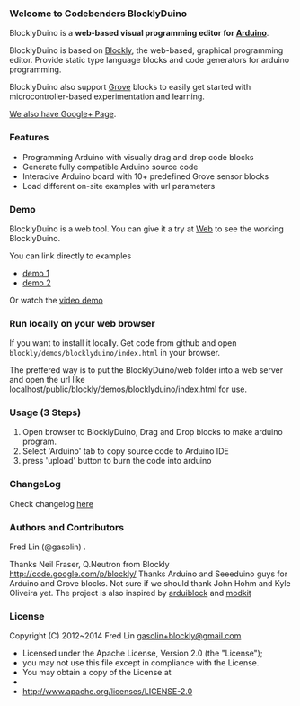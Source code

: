 


### Welcome to Codebenders BlocklyDuino

BlocklyDuino is a **web-based visual programming editor for [Arduino](http://www.arduino.cc/)**.

BlocklyDuino is based on [Blockly](http://code.google.com/p/blockly/), the web-based, graphical programming editor. Provide static type language blocks and code generators for arduino programming.

BlocklyDuino also support [Grove](http://www.seeedstudio.com/wiki/GROVE_System) blocks to easily get started with microcontroller-based experimentation and learning.

[We also have Google+ Page](https://plus.google.com/111979846292233941175).

### Features

* Programming Arduino with visually drag and drop code blocks
* Generate fully compatible Arduino source code
* Interacive Arduino board with 10+ predefined Grove sensor blocks
* Load different on-site examples with url parameters

### Demo

BlocklyDuino is a web tool. You can give it a try at
[Web](http://www.gasolin.idv.tw/public/blockly/demos/blocklyduino/index.html) to see the working BlocklyDuino.

You can link directly to examples
* [demo 1](http://www.gasolin.idv.tw/public/blockly/demos/blocklyduino/index.html?url=/public/blockly/demos/blocklyduino/examples/blink.xml)
* [demo 2](http://www.gasolin.idv.tw/public/blockly/demos/blocklyduino/index.html?url=/public/blockly/demos/blocklyduino/examples/servo_potentio.xml)

Or watch the [video demo](http://www.youtube.com/watch?v=_swiyXcUvNY)

### Run locally on your web browser

If you want to install it locally. Get code from github and open `blockly/demos/blocklyduino/index.html` in your browser.

The preffered way is to put the BlocklyDuino/web folder into a web server and open the url like localhost/public/blockly/demos/blocklyduino/index.html for use.

### Usage (3 Steps)

1. Open browser to BlocklyDuino, Drag and Drop blocks to make arduino program. 
2. Select 'Arduino' tab to copy source code to Arduino IDE
3. press 'upload' button to burn the code into arduino

### ChangeLog

Check changelog [here](https://github.com/gasolin/BlocklyDuino/blob/master/CHANGELOG.txt)

### Authors and Contributors
Fred Lin (@gasolin) .

Thanks Neil Fraser, Q.Neutron from Blockly http://code.google.com/p/blockly/
Thanks Arduino and Seeeduino guys for Arduino and Grove blocks.
Not sure if we should thank John Hohm and Kyle Oliveira yet.
The project is also inspired by [arduiblock](https://github.com/taweili/ardublock) and [modkit](http://www.modk.it/)

### License

Copyright (C) 2012~2014 Fred Lin gasolin+blockly@gmail.com

 * Licensed under the Apache License, Version 2.0 (the "License");
 * you may not use this file except in compliance with the License.
 * You may obtain a copy of the License at
 *
 *   http://www.apache.org/licenses/LICENSE-2.0
